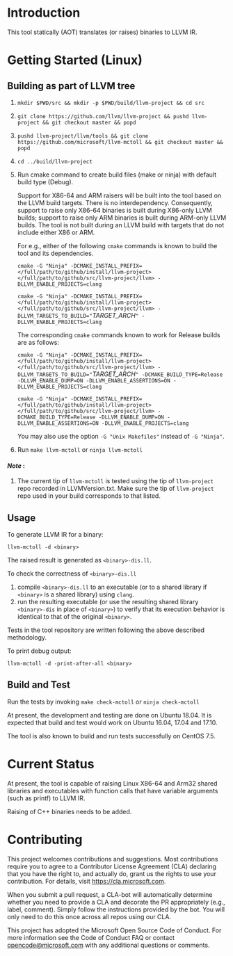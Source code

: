 # Introduction
This tool statically (AOT) translates (or raises) binaries to LLVM IR.

# Getting Started (Linux)
## Building as part of LLVM tree

1.  `mkdir $PWD/src && mkdir -p $PWD/build/llvm-project && cd src`
2.  `git clone https://github.com/llvm/llvm-project && pushd llvm-project && git checkout master && popd`
4.  `pushd llvm-project/llvm/tools && git clone https://github.com/microsoft/llvm-mctoll && git checkout master && popd`
5.  `cd ../build/llvm-project`
6.  Run cmake command to create build files (make or ninja) with default build type (Debug).

     Support for X86-64 and ARM raisers will be built into the tool based on the LLVM build targets. There is no interdependency. Consequently,  support to raise only X86-64 binaries is built during X86-only LLVM builds; support to raise only ARM binaries is built during ARM-only LLVM builds. The tool is not built during an LLVM build with targets that do not include either X86 or ARM.

    For e.g., either of the following `cmake` commands is known to build the tool and its dependencies.

    `cmake -G "Ninja" -DCMAKE_INSTALL_PREFIX=</full/path/to/github/install/llvm-project> </full/path/to/github/src/llvm-project/llvm> -DLLVM_ENABLE_PROJECTS=clang`

    `cmake -G "Ninja" -DCMAKE_INSTALL_PREFIX=</full/path/to/github/install/llvm-project> </full/path/to/github/src/llvm-project/llvm> -DLLVM_TARGETS_TO_BUILD="`*TARGET_ARCH*`" -DLLVM_ENABLE_PROJECTS=clang` 

     The corresponding `cmake` commands known to work for Release builds are as follows:

     `cmake -G "Ninja" -DCMAKE_INSTALL_PREFIX=</full/path/to/github/install/llvm-project> </full/path/to/github/src/llvm-project/llvm> -DLLVM_TARGETS_TO_BUILD="`*TARGET_ARCH*`" -DCMAKE_BUILD_TYPE=Release -DLLVM_ENABLE_DUMP=ON -DLLVM_ENABLE_ASSERTIONS=ON -DLLVM_ENABLE_PROJECTS=clang`

    `cmake -G "Ninja" -DCMAKE_INSTALL_PREFIX=</full/path/to/github/install/llvm-project> </full/path/to/github/src/llvm-project/llvm> -DCMAKE_BUILD_TYPE=Release -DLLVM_ENABLE_DUMP=ON -DLLVM_ENABLE_ASSERTIONS=ON -DLLVM_ENABLE_PROJECTS=clang`

    You may also use the option `-G "Unix Makefiles"` instead of `-G "Ninja"`.

7.  Run `make llvm-mctoll` or `ninja llvm-mctoll`

#### _Note_ :
1. The current tip of `llvm-mctoll` is tested using the tip of `llvm-project` repo recorded in LLVMVersion.txt. Make sure the tip of `llvm-project` repo used in your build corresponds to that listed.

## Usage

To generate LLVM IR for a binary:

`llvm-mctoll -d <binary>`

The raised result is generated as `<binary>-dis.ll`.

To check the correctness of `<binary>-dis.ll`
1. compile `<binary>-dis.ll` to an executable (or to a shared library if `<binary>` is a shared library) using `clang`.
2. run the resulting executable (or use the resulting shared library `<binary>-dis` in place of `<binary>`) to verify that its execution behavior is identical to that of the original `<binary>`.

Tests in the tool repository are written following the above described methodology.

To print debug output:

`llvm-mctoll -d -print-after-all <binary>`

## Build and Test

Run the tests by invoking `make check-mctoll` or `ninja check-mctoll`

At present, the development and testing are done on Ubuntu 18.04. It is expected that build and test would work on Ubuntu 16.04, 17.04 and 17.10.

The tool is also known to build and run tests successfully on CentOS 7.5.

# Current Status

At present, the tool is capable of raising Linux X86-64 and Arm32 shared libraries and executables with function calls that have variable arguments (such as printf) to LLVM IR.

Raising of C++ binaries needs to be added.

# Contributing

This project welcomes contributions and suggestions. Most contributions require you to agree to a Contributor License Agreement (CLA)
declaring that you have the right to, and actually do, grant us the rights to use your contribution. For details, visit
https://cla.microsoft.com.

When you submit a pull request, a CLA-bot will automatically determine whether you need to provide a CLA and decorate the PR
appropriately (e.g., label, comment). Simply follow the instructions provided by the bot. You will only need to do this once across all
repos using our CLA.

This project has adopted the Microsoft Open Source Code of Conduct. For more information see the Code of Conduct FAQ or contact
opencode@microsoft.com with any additional questions or comments.

